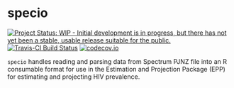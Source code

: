 # specio

[![Project Status: WIP - Initial development is in progress, but there has not yet been a stable, usable release suitable for the public.](http://www.repostatus.org/badges/latest/wip.svg)](http://www.repostatus.org/#wip)
[![Travis-CI Build Status](https://travis-ci.org/mrc-ide/specio.svg?branch=master)](https://travis-ci.org/mrc-ide/specio)
[![codecov.io](https://codecov.io/github/mrc-ide/specio/coverage.svg?branch=master)](https://codecov.io/github/mrc-ide/specio?branch=master)

`specio` handles reading and parsing data from Spectrum PJNZ file into an R consumable format for use in the Estimation and Projection Package (EPP) for estimating and projecting HIV prevalence.
